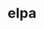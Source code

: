 ---
title: "elpa"
layout: cache
categories: [package, develop-2025-02-23]
meta: {"compilers": ["gcc@=12.3.0"], "num_specs": 1, "num_specs_by_stack": {"root": 1, "tutorial": 1}, "oss": ["ubuntu22.04"], "platforms": ["linux"], "stacks": ["root", "tutorial"], "targets": ["x86_64_v3"], "versions": ["2024.03.001"]}
spec_details: [{"compiler": "gcc@=12.3.0", "hash": "diixi55cqnd4a7lu6uao2lzfsds2evca", "os": "ubuntu22.04", "platform": "linux", "size": "-", "stacks": ["root", "tutorial"], "tarball": "https://binaries.spack.io/develop-2025-02-23/build_cache/linux-ubuntu22.04-x86_64_v3/gcc-12.3.0/elpa-2024.03.001/linux-ubuntu22.04-x86_64_v3-gcc-12.3.0-elpa-2024.03.001-diixi55cqnd4a7lu6uao2lzfsds2evca.spack", "target": "x86_64_v3", "variants": ["~autotune", "build_system=autotools", "~cuda", "+mpi", "+openmp", "~rocm"], "versions": ["2024.03.001"]}]
---